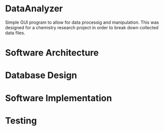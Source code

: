 # DataAnalyzer
Simple GUI program to allow for data processig and manipulation. 
This was designed for a chemistry research project in order to break down collected data files. 

# Software Architecture

# Database Design

# Software Implementation

# Testing

